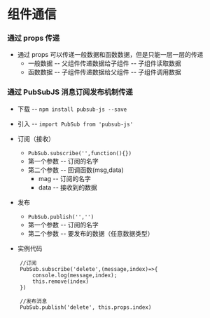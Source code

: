 # 组件通信
### 通过 props 传递
- 通过 props 可以传递一般数据和函数数据，但是只能一层一层的传递
	- 一般数据 -- 父组件传递数据给子组件 -- 子组件读取数据
	- 函数数据 -- 子组件传递数据给父组件 -- 子组件调用数据

### 通过 PubSubJS 消息订阅发布机制传递
- 下载 -- `npm install pubsub-js --save`
- 引入 -- `import PubSub from 'pubsub-js'`
- 订阅（接收） 
	- `PubSub.subscribe('',function(){})`
	- 第一个参数 -- 订阅的名字
	- 第二个参数 -- 回调函数(msg,data)
		- mag -- 订阅的名字
		- data -- 接收到的数据

- 发布
	- `PubSub.publish('','')`
	- 第一个参数 -- 订阅的名字
	- 第二个参数 -- 要发布的数据（任意数据类型）

- 实例代码
```
	//订阅
	PubSub.subscribe('delete',(message,index)=>{
		console.log(message,index);
		this.remove(index)
	})
	        
	//发布消息
	PubSub.publish('delete', this.props.index)
```